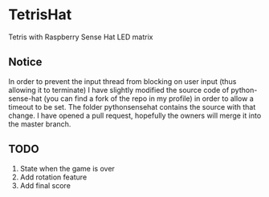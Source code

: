 # TetrisHat
Tetris with Raspberry Sense Hat LED matrix

## Notice
   In order to prevent the input thread from blocking on user input (thus allowing it to terminate) I have slightly modified the source code of python-sense-hat (you can find a fork of the repo in my profile) in order to allow a timeout to be set. The folder pythonsensehat contains the source with that change.
   I have opened a pull request, hopefully the owners will merge it into the master branch.

## TODO
1. State when the game is over 
2. Add rotation feature
3. Add final score 

